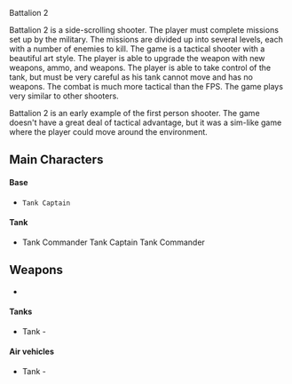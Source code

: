 Battalion 2 

Battalion 2 is a side-scrolling shooter. The player must complete missions set up by the military. The missions are divided up into several levels, each with a number of enemies to kill. The game is a tactical shooter with a beautiful art style. The player is able to upgrade the weapon with new weapons, ammo, and weapons. The player is able to take control of the tank, but must be very careful as his tank cannot move and has no weapons. The combat is much more tactical than the FPS. The game plays very similar to other shooters.

Battalion 2 is an early example of the first person shooter. The game doesn't have a great deal of tactical advantage, but it was a sim-like game where the player could move around the environment.

## Main Characters

#### Base

*     Tank Captain                                                                                                                        

#### Tank

*   Tank Commander                                        Tank Captain             Tank Commander                             

## Weapons

*   

#### Tanks

*    Tank -                                               

#### Air vehicles

*   Tank -